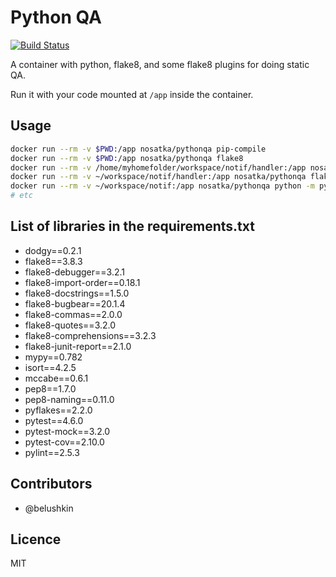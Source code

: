 # Python QA


[![Build Status](https://travis-ci.com/belushkin/pythonqa.svg?branch=master)](https://travis-ci.org/belushkin/pythonqa)


A container with python, flake8, and some flake8 plugins for doing static QA.

Run it with your code mounted at `/app` inside the container.

## Usage

```bash
docker run --rm -v $PWD:/app nosatka/pythonqa pip-compile
docker run --rm -v $PWD:/app nosatka/pythonqa flake8
docker run --rm -v /home/myhomefolder/workspace/notif/handler:/app nosatka/pythonqa python3 -m mccabe --min 5 app.py
docker run --rm -v ~/workspace/notif/handler:/app nosatka/pythonqa flake8 app.py
docker run --rm -v ~/workspace/notif:/app nosatka/pythonqa python -m pytest tests/ -v
# etc
````
## List of libraries in the requirements.txt
- dodgy==0.2.1
- flake8==3.8.3
- flake8-debugger==3.2.1
- flake8-import-order==0.18.1
- flake8-docstrings==1.5.0
- flake8-bugbear==20.1.4
- flake8-commas==2.0.0
- flake8-quotes==3.2.0
- flake8-comprehensions==3.2.3
- flake8-junit-report==2.1.0
- mypy==0.782
- isort==4.2.5
- mccabe==0.6.1
- pep8==1.7.0
- pep8-naming==0.11.0
- pyflakes==2.2.0
- pytest==4.6.0
- pytest-mock==3.2.0
- pytest-cov==2.10.0
- pylint==2.5.3

## Contributors
- @belushkin

## Licence
MIT

